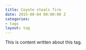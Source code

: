 ```yaml
---
title: Coyote steals fire
date: 2015-08-04 00:00:00 Z
categories:
- tags
layout: tag
---
```


This is content written about this tag. 

